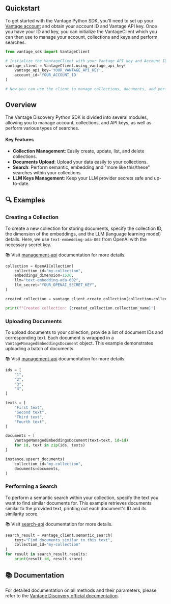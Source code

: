 ## Quickstart

To get started with the Vantage Python SDK, you'll need to set up your [Vantage account](https://console.vanta.ge/) and obtain your account ID and Vantage API key. Once you have your ID and key, you can initialize the VantageClient which you can then use to manage your account, collections and keys and perform searches.

```python
from vantage_sdk import VantageClient

# Initialize the VantageClient with your Vantage API key and Account ID
vantage_client = VantageClient.using_vantage_api_key(
    vantage_api_key='YOUR_VANTAGE_API_KEY',
    account_id='YOUR_ACCOUNT_ID'
)

# Now you can use the client to manage collections, documents, and perform searches
```

## Overview

The Vantage Discovery Python SDK is divided into several modules, allowing you to manage account, collections, and API keys, as well as perform various types of searches.

#### Key Features
- __Collection Management__: Easily create, update, list, and delete collections.
- __Documents Upload__: Upload your data easily to your collections.
- __Search__: Perform semantic, embedding and "more like this/these" searches within your collections.
- __LLM Keys Management__: Keep your LLM provider secrets safe and up-to-date.

## 🔍 Examples

### Creating a Collection

To create a new collection for storing documents, specify the collection ID, the dimension of the embeddings, and the LLM (language learning model) details. Here, we use `text-embedding-ada-002` from OpenAI with the necessary secret key.

📚 Visit [management-api](https://docs.vantagediscovery.com/docs/management-api) documentation for more details.

```python
collection = OpenAICollection(
    collection_id="my-collection",
    embeddings_dimension=1536,
    llm="text-embedding-ada-002",
    llm_secret="YOUR_OPENAI_SECRET_KEY",
)

created_collection = vantage_client.create_collection(collection=collection)

print(f"Created collection: {created_collection.collection_name}")
```

### Uploading Documents

To upload documents to your collection, provide a list of document IDs and corresponding text. Each document is wrapped in a `VantageManagedEmbeddingsDocument` object. This example demonstrates uploading a batch of documents.

📚 Visit [management-api](https://docs.vantagediscovery.com/docs/management-api) documentation for more details.

```python
ids = [
    "1",
    "2",
    "3",
    "4",
]

texts = [
    "First text",
    "Second text",
    "Third text",
    "Fourth text",
]

documents = [
    VantageManagedEmbeddingsDocument(text=text, id=id)
    for id, text in zip(ids, texts)
]

instance.upsert_documents(
    collection_id="my-collection",
    documents=documents,
)
```

### Performing a Search

To perform a semantic search within your collection, specify the text you want to find similar documents for. This example retrieves documents similar to the provided text, printing out each document's ID and its similarity score.

📚 Visit [search-api](https://docs.vantagediscovery.com/docs/search-api) documentation for more details.

```python
search_result = vantage_client.semantic_search(
    text="Find documents similar to this text",
    collection_id="my-collection"
)
for result in search_result.results:
    print(result.id, result.score)
```

## 📚 Documentation

For detailed documentation on all methods and their parameters, please refer to the [Vantage Discovery official documentation](https://docs.vantagediscovery.com/docs/concepts).
